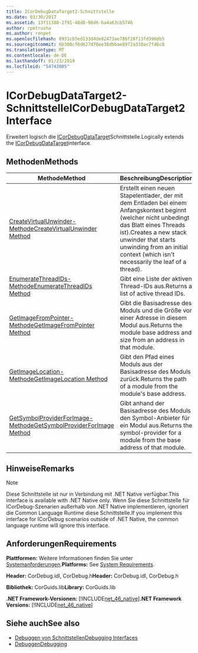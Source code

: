 ```yaml
---
title: ICorDebugDataTarget2-Schnittstelle
ms.date: 03/30/2017
ms.assetid: 13f11388-2f91-48d8-98d6-6a4a63cb5746
author: rpetrusha
ms.author: ronpet
ms.openlocfilehash: 0931cb5ed133d4de82473ae786f28f13fd396db5
ms.sourcegitcommit: 6b308cf6d627d78ee36dbbae8972a310ac7fd6c8
ms.translationtype: MT
ms.contentlocale: de-DE
ms.lasthandoff: 01/23/2019
ms.locfileid: "54743005"
---
```

# <a name="icordebugdatatarget2-interface"></a><span data-ttu-id="13c52-102">ICorDebugDataTarget2-Schnittstelle</span><span class="sxs-lookup"><span data-stu-id="13c52-102">ICorDebugDataTarget2 Interface</span></span>
<span data-ttu-id="13c52-103">Erweitert logisch die [ICorDebugDataTarget](../../../../docs/framework/unmanaged-api/debugging/icordebugdatatarget-interface.md)Schnittstelle.</span><span class="sxs-lookup"><span data-stu-id="13c52-103">Logically extends the [ICorDebugDataTarget](../../../../docs/framework/unmanaged-api/debugging/icordebugdatatarget-interface.md)interface.</span></span>  
  
## <a name="methods"></a><span data-ttu-id="13c52-104">Methoden</span><span class="sxs-lookup"><span data-stu-id="13c52-104">Methods</span></span>  
  
|<span data-ttu-id="13c52-105">Methode</span><span class="sxs-lookup"><span data-stu-id="13c52-105">Method</span></span>|<span data-ttu-id="13c52-106">Beschreibung</span><span class="sxs-lookup"><span data-stu-id="13c52-106">Description</span></span>|  
|------------|-----------------|  
|[<span data-ttu-id="13c52-107">CreateVirtualUnwinder-Methode</span><span class="sxs-lookup"><span data-stu-id="13c52-107">CreateVirtualUnwinder Method</span></span>](../../../../docs/framework/unmanaged-api/debugging/icordebugdatatarget2-createvirtualunwinder-method.md)|<span data-ttu-id="13c52-108">Erstellt einen neuen Stapelentlader, der mit dem Entladen bei einem Anfangskontext beginnt (welcher nicht unbedingt das Blatt eines Threads ist).</span><span class="sxs-lookup"><span data-stu-id="13c52-108">Creates a new stack unwinder that starts unwinding from an initial context (which isn't necessarily the leaf of a thread).</span></span>|  
|[<span data-ttu-id="13c52-109">EnumerateThreadIDs-Methode</span><span class="sxs-lookup"><span data-stu-id="13c52-109">EnumerateThreadIDs Method</span></span>](../../../../docs/framework/unmanaged-api/debugging/icordebugdatatarget2-enumeratethreadids-method.md)|<span data-ttu-id="13c52-110">Gibt eine Liste der aktiven Thread-IDs aus.</span><span class="sxs-lookup"><span data-stu-id="13c52-110">Returns a list of active thread IDs.</span></span>|  
|[<span data-ttu-id="13c52-111">GetImageFromPointer-Methode</span><span class="sxs-lookup"><span data-stu-id="13c52-111">GetImageFromPointer Method</span></span>](../../../../docs/framework/unmanaged-api/debugging/icordebugdatatarget2-getimagefrompointer-method.md)|<span data-ttu-id="13c52-112">Gibt die Basisadresse des Moduls und die Größe von einer Adresse in diesem Modul aus.</span><span class="sxs-lookup"><span data-stu-id="13c52-112">Returns the module base address and size from an address in that module.</span></span>|  
|[<span data-ttu-id="13c52-113">GetImageLocation-Methode</span><span class="sxs-lookup"><span data-stu-id="13c52-113">GetImageLocation Method</span></span>](../../../../docs/framework/unmanaged-api/debugging/icordebugdatatarget2-getimagelocation-method.md)|<span data-ttu-id="13c52-114">Gibt den Pfad eines Moduls aus der Basisadresse des Moduls zurück.</span><span class="sxs-lookup"><span data-stu-id="13c52-114">Returns the path of a module from the module's base address.</span></span>|  
|[<span data-ttu-id="13c52-115">GetSymbolProviderForImage-Methode</span><span class="sxs-lookup"><span data-stu-id="13c52-115">GetSymbolProviderForImage Method</span></span>](../../../../docs/framework/unmanaged-api/debugging/icordebugdatatarget2-getsymbolproviderforimage-method.md)|<span data-ttu-id="13c52-116">Gibt anhand der Basisadresse des Moduls den Symbol-Anbieter für ein Modul aus.</span><span class="sxs-lookup"><span data-stu-id="13c52-116">Returns the symbol-provider for a module from the base address of that module.</span></span>|  
  
## <a name="remarks"></a><span data-ttu-id="13c52-117">Hinweise</span><span class="sxs-lookup"><span data-stu-id="13c52-117">Remarks</span></span>  
  
> [!NOTE]
>  <span data-ttu-id="13c52-118">Diese Schnittstelle ist nur in Verbindung mit .NET Native verfügbar.</span><span class="sxs-lookup"><span data-stu-id="13c52-118">This interface is available with .NET Native only.</span></span> <span data-ttu-id="13c52-119">Wenn Sie diese Schnittstelle für ICorDebug-Szenarien außerhalb von .NET Native implementieren, ignoriert die Common Language Runtime diese Schnittstelle.</span><span class="sxs-lookup"><span data-stu-id="13c52-119">If you implement this interface for ICorDebug scenarios outside of .NET Native, the common language runtime will ignore this interface.</span></span>  
  
## <a name="requirements"></a><span data-ttu-id="13c52-120">Anforderungen</span><span class="sxs-lookup"><span data-stu-id="13c52-120">Requirements</span></span>  
 <span data-ttu-id="13c52-121">**Plattformen:** Weitere Informationen finden Sie unter [Systemanforderungen](../../../../docs/framework/get-started/system-requirements.md).</span><span class="sxs-lookup"><span data-stu-id="13c52-121">**Platforms:** See [System Requirements](../../../../docs/framework/get-started/system-requirements.md).</span></span>  
  
 <span data-ttu-id="13c52-122">**Header:** CorDebug.idl, CorDebug.h</span><span class="sxs-lookup"><span data-stu-id="13c52-122">**Header:** CorDebug.idl, CorDebug.h</span></span>  
  
 <span data-ttu-id="13c52-123">**Bibliothek:** CorGuids.lib</span><span class="sxs-lookup"><span data-stu-id="13c52-123">**Library:** CorGuids.lib</span></span>  
  
 <span data-ttu-id="13c52-124">**.NET Framework-Versionen:** [!INCLUDE[net_46_native](../../../../includes/net-46-native-md.md)]</span><span class="sxs-lookup"><span data-stu-id="13c52-124">**.NET Framework Versions:** [!INCLUDE[net_46_native](../../../../includes/net-46-native-md.md)]</span></span>  
  
## <a name="see-also"></a><span data-ttu-id="13c52-125">Siehe auch</span><span class="sxs-lookup"><span data-stu-id="13c52-125">See also</span></span>
- [<span data-ttu-id="13c52-126">Debuggen von Schnittstellen</span><span class="sxs-lookup"><span data-stu-id="13c52-126">Debugging Interfaces</span></span>](../../../../docs/framework/unmanaged-api/debugging/debugging-interfaces.md)
- [<span data-ttu-id="13c52-127">Debuggen</span><span class="sxs-lookup"><span data-stu-id="13c52-127">Debugging</span></span>](../../../../docs/framework/unmanaged-api/debugging/index.md)
